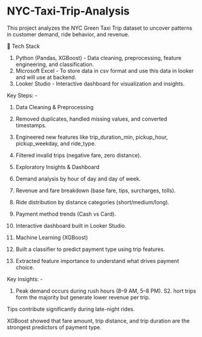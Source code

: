 # NYC-Taxi-Trip-Analysis

This project analyzes the NYC Green Taxi Trip dataset to uncover patterns in customer demand, ride behavior, and revenue.

🔧 Tech Stack

1. Python (Pandas, XGBoost) - Data cleaning, preprocessing, feature engineering, and classification.
2. Microsoft Excel - To store data in csv format and use this data in looker and will use at backend.
3. Looker Studio - Interactive dashboard for visualization and insights.

Key Steps: -

1. Data Cleaning & Preprocessing
2. Removed duplicates, handled missing values, and converted timestamps.
3. Engineered new features like trip_duration_min, pickup_hour, pickup_weekday, and ride_type.
4. Filtered invalid trips (negative fare, zero distance).
5. Exploratory Insights & Dashboard
6. Demand analysis by hour of day and day of week.
7. Revenue and fare breakdown (base fare, tips, surcharges, tolls).
8. Ride distribution by distance categories (short/medium/long).
9. Payment method trends (Cash vs Card).
10. Interactive dashboard built in Looker Studio.
11. Machine Learning (XGBoost)

1. Built a classifier to predict payment type using trip features.
2. Extracted feature importance to understand what drives payment choice.

Key Insights: -

1. Peak demand occurs during rush hours (8–9 AM, 5–8 PM).
S2. hort trips form the majority but generate lower revenue per trip.

Tips contribute significantly during late-night rides.

XGBoost showed that fare amount, trip distance, and trip duration are the strongest predictors of payment type.
